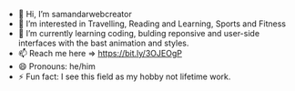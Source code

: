 - 👋 Hi, I’m samandarwebcreator
- 👀 I’m interested in Travelling, Reading and Learning, Sports and Fitness
- 🌱 I’m currently learning coding, bulding reponsive and user-side interfaces with the bast animation and styles.
- 📫 Reach me here => https://bit.ly/3OJEOgP
- 😄 Pronouns: he/him
- ⚡ Fun fact: I see this field as my hobby not lifetime work.

<!---
samandarwebcreator/samandarwebcreator is a ✨ special ✨ repository because its `README.md` (this file) appears on your GitHub profile.
You can click the Preview link to take a look at your changes.
--->
